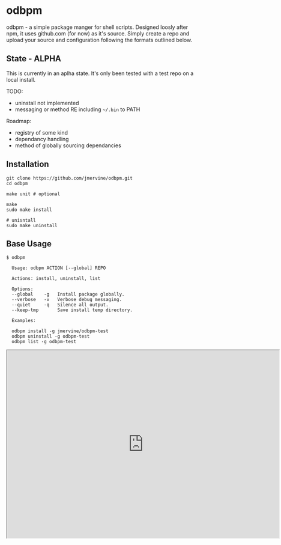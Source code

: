 # odbpm

odbpm - a simple package manger for shell scripts. Designed loosly after npm, it uses github.com (for now) as it's source. Simply create a repo and upload your source and configuration following the formats outlined below.

## State - ALPHA

This is currently in an aplha state. It's only been tested with a test repo on a local install.

TODO:
- uninstall not implemented
- messaging or method RE including `~/.bin` to PATH

Roadmap:
- registry of some kind
- dependancy handling
- method of globally sourcing dependancies

## Installation

```
git clone https://github.com/jmervine/odbpm.git
cd odbpm

make unit # optional

make
sudo make install

# unisntall
sudo make uninstall
```

## Base Usage

```
$ odbpm

  Usage: odbpm ACTION [--global] REPO

  Actions: install, uninstall, list

  Options:
  --global    -g   Install package globally.
  --verbose   -v   Verbose debug messaging.
  --quiet     -q   Silence all output.
  --keep-tmp       Save install temp directory.

  Examples:

  odbpm install -g jmervine/odbpm-test
  odbpm uninstall -g odbpm-test
  odbpm list -g odbpm-test
```

<iframe src="http://showterm.io/1b57275efd9970d596786" width="725" height="500" />

## Creating Packages

> Sample Package:
>
> [github.com/jmervine/odbpm-test](https://github.com/jmervine/odbpm-test)

### Configuration

Your `package.conf` configuration file should contain the follow three entries;

``` bash
package:      shunt     # package name
main:         shunt.sh  # main source file
bin:          shunt     # executable link to main
                        # without bin, main will be used.
```
